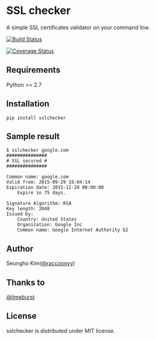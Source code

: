# SSL checker

A simple SSL certificates validator on your command line.

[![Build Status](https://travis-ci.org/raccoonyy/sslchecker.svg?branch=master)](https://travis-ci.org/raccoonyy/sslchecker)

[![Coverage Status](https://coveralls.io/repos/raccoonyy/sslchecker/badge.svg?branch=master&service=github)](https://coveralls.io/github/raccoonyy/sslchecker?branch=master)

## Requirements
Python >= 2.7

## Installation

```shell
pip install sslchecker
```

## Sample result

```shell
$ sslchecker google.com
###############
# SSL secured #
###############

Common name: google.com
Valid from: 2015-09-29 19:04:14
Expiration date: 2015-12-28 00:00:00
    Expire in 75 days.

Signature Algorithm: RSA
Key length: 2048
Issued by:
    Country: United States
    Organization: Google Inc
    Common name: Google Internet Authority G2
```

## Author

Seungho Kim([@raccoonyy](https://twitter.com/raccoonyy))

## Thanks to
[@limeburst](https://github.com/limeburst)

## License

sslchecker is distributed under MIT license.